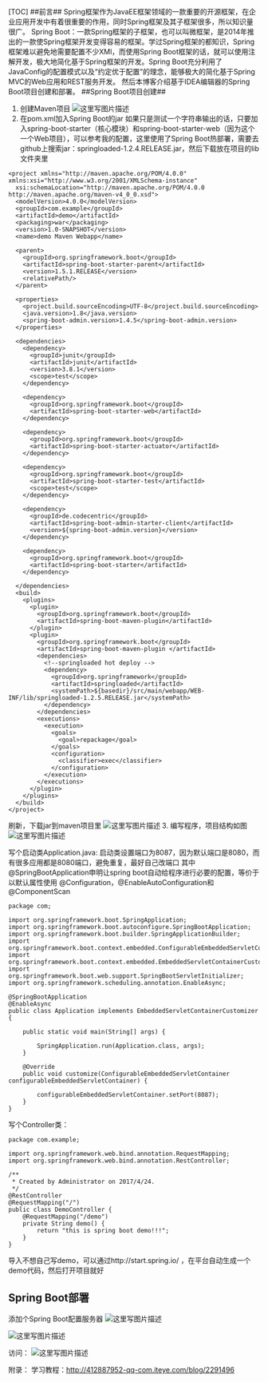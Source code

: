 [TOC]
##前言##
Spring框架作为JavaEE框架领域的一款重要的开源框架，在企业应用开发中有着很重要的作用，同时Spring框架及其子框架很多，所以知识量很广。
Spring Boot：一款Spring框架的子框架，也可以叫微框架，是2014年推出的一款使Spring框架开发变得容易的框架。学过Spring框架的都知识，Spring框架难以避免地需要配置不少XMl，而使用Spring Boot框架的话，就可以使用注解开发，极大地简化基于Spring框架的开发。Spring Boot充分利用了JavaConfig的配置模式以及“约定优于配置”的理念，能够极大的简化基于Spring MVC的Web应用和REST服务开发。
然后本博客介绍基于IDEA编辑器的Spring Boot项目创建和部署。
##Spring Boot项目创建##

 1. 创建Maven项目
![这里写图片描述](http://img.blog.csdn.net/20170424195247952?watermark/2/text/aHR0cDovL2Jsb2cuY3Nkbi5uZXQvdTAxNDQyNzM5MQ==/font/5a6L5L2T/fontsize/400/fill/I0JBQkFCMA==/dissolve/70/gravity/SouthEast)
 2. 在pom.xml加入Spring Boot的jar 
如果只是测试一个字符串输出的话，只要加入spring-boot-starter（核心模块）和spring-boot-starter-web（因为这个一个Web项目），可以参考我的配置，这里使用了Spring Boot热部署，需要去github上搜索jar：springloaded-1.2.4.RELEASE.jar，然后下载放在项目的lib文件夹里
```
<project xmlns="http://maven.apache.org/POM/4.0.0" xmlns:xsi="http://www.w3.org/2001/XMLSchema-instance"
  xsi:schemaLocation="http://maven.apache.org/POM/4.0.0 http://maven.apache.org/maven-v4_0_0.xsd">
  <modelVersion>4.0.0</modelVersion>
  <groupId>com.example</groupId>
  <artifactId>demo</artifactId>
  <packaging>war</packaging>
  <version>1.0-SNAPSHOT</version>
  <name>demo Maven Webapp</name>

  <parent>
    <groupId>org.springframework.boot</groupId>
    <artifactId>spring-boot-starter-parent</artifactId>
    <version>1.5.1.RELEASE</version>
    <relativePath/>
  </parent>

  <properties>
    <project.build.sourceEncoding>UTF-8</project.build.sourceEncoding>
    <java.version>1.8</java.version>
    <spring-boot-admin.version>1.4.5</spring-boot-admin.version>
  </properties>

  <dependencies>
    <dependency>
      <groupId>junit</groupId>
      <artifactId>junit</artifactId>
      <version>3.8.1</version>
      <scope>test</scope>
    </dependency>

    <dependency>
      <groupId>org.springframework.boot</groupId>
      <artifactId>spring-boot-starter-web</artifactId>
    </dependency>

    <dependency>
      <groupId>org.springframework.boot</groupId>
      <artifactId>spring-boot-starter-actuator</artifactId>
    </dependency>

    <dependency>
      <groupId>org.springframework.boot</groupId>
      <artifactId>spring-boot-starter-test</artifactId>
      <scope>test</scope>
    </dependency>

    <dependency>
      <groupId>de.codecentric</groupId>
      <artifactId>spring-boot-admin-starter-client</artifactId>
      <version>${spring-boot-admin.version}</version>
    </dependency>

    <dependency>
      <groupId>org.springframework.boot</groupId>
      <artifactId>spring-boot-starter</artifactId>
    </dependency>

  </dependencies>
  <build>
    <plugins>
      <plugin>
        <groupId>org.springframework.boot</groupId>
        <artifactId>spring-boot-maven-plugin</artifactId>
      </plugin>
      <plugin>
        <groupId>org.springframework.boot</groupId>
        <artifactId>spring-boot-maven-plugin </artifactId>
        <dependencies>
          <!--springloaded hot deploy -->
          <dependency>
            <groupId>org.springframework</groupId>
            <artifactId>springloaded</artifactId>
            <systemPath>${basedir}/src/main/webapp/WEB-INF/lib/springloaded-1.2.5.RELEASE.jar</systemPath>
          </dependency>
        </dependencies>
        <executions>
          <execution>
            <goals>
              <goal>repackage</goal>
            </goals>
            <configuration>
              <classifier>exec</classifier>
            </configuration>
          </execution>
        </executions>
      </plugin>
    </plugins>
  </build>
</project>

```
刷新，下载jar到maven项目里
![这里写图片描述](http://img.blog.csdn.net/20170424200716783?watermark/2/text/aHR0cDovL2Jsb2cuY3Nkbi5uZXQvdTAxNDQyNzM5MQ==/font/5a6L5L2T/fontsize/400/fill/I0JBQkFCMA==/dissolve/70/gravity/SouthEast)
 3. 
 编写程序，项目结构如图
 ![这里写图片描述](http://img.blog.csdn.net/20170424195815592?watermark/2/text/aHR0cDovL2Jsb2cuY3Nkbi5uZXQvdTAxNDQyNzM5MQ==/font/5a6L5L2T/fontsize/400/fill/I0JBQkFCMA==/dissolve/70/gravity/SouthEast)

写个启动类Application.java:
启动类设置端口为8087，因为默认端口是8080，而有很多应用都是8080端口，避免重复，最好自己改端口
其中@SpringBootApplication申明让spring boot自动给程序进行必要的配置，等价于以默认属性使用
@Configuration，@EnableAutoConfiguration和@ComponentScan
```
package com;

import org.springframework.boot.SpringApplication;
import org.springframework.boot.autoconfigure.SpringBootApplication;
import org.springframework.boot.builder.SpringApplicationBuilder;
import org.springframework.boot.context.embedded.ConfigurableEmbeddedServletContainer;
import org.springframework.boot.context.embedded.EmbeddedServletContainerCustomizer;
import org.springframework.boot.web.support.SpringBootServletInitializer;
import org.springframework.scheduling.annotation.EnableAsync;

@SpringBootApplication
@EnableAsync
public class Application implements EmbeddedServletContainerCustomizer {

	public static void main(String[] args) {

		SpringApplication.run(Application.class, args);
	}

	@Override
	public void customize(ConfigurableEmbeddedServletContainer configurableEmbeddedServletContainer) {

		configurableEmbeddedServletContainer.setPort(8087);
	}
}

```
写个Controller类：

```
package com.example;

import org.springframework.web.bind.annotation.RequestMapping;
import org.springframework.web.bind.annotation.RestController;

/**
 * Created by Administrator on 2017/4/24.
 */
@RestController
@RequestMapping("/")
public class DemoController {
    @RequestMapping("/demo")
    private String demo() {
        return "this is spring boot demo!!!";
    }
}
```
导入不想自己写demo，可以通过http://start.spring.io/ ，在平台自动生成一个demo代码，然后打开项目就好
## Spring Boot部署 ##
 添加个Spring Boot配置服务器
![这里写图片描述](http://img.blog.csdn.net/20170424200305485?watermark/2/text/aHR0cDovL2Jsb2cuY3Nkbi5uZXQvdTAxNDQyNzM5MQ==/font/5a6L5L2T/fontsize/400/fill/I0JBQkFCMA==/dissolve/70/gravity/SouthEast)
 
 ![这里写图片描述](http://img.blog.csdn.net/20170424200930926?watermark/2/text/aHR0cDovL2Jsb2cuY3Nkbi5uZXQvdTAxNDQyNzM5MQ==/font/5a6L5L2T/fontsize/400/fill/I0JBQkFCMA==/dissolve/70/gravity/SouthEast)
 
 访问：
![这里写图片描述](http://img.blog.csdn.net/20170424201119146?watermark/2/text/aHR0cDovL2Jsb2cuY3Nkbi5uZXQvdTAxNDQyNzM5MQ==/font/5a6L5L2T/fontsize/400/fill/I0JBQkFCMA==/dissolve/70/gravity/SouthEast)

附录：
学习教程：http://412887952-qq-com.iteye.com/blog/2291496


 



